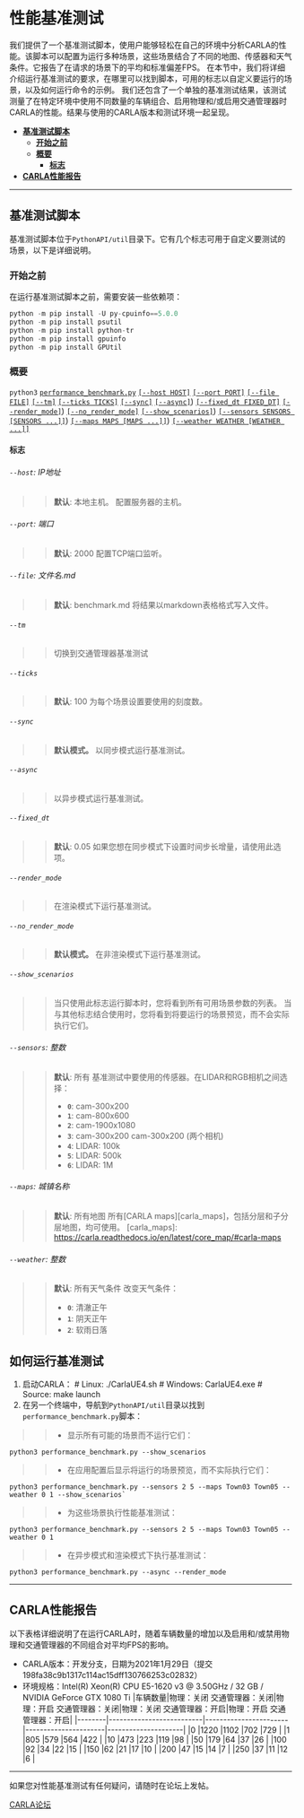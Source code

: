 
# 性能基准测试
我们提供了一个基准测试脚本，使用户能够轻松在自己的环境中分析CARLA的性能。该脚本可以配置为运行多种场景，这些场景结合了不同的地图、传感器和天气条件。它报告了在请求的场景下的平均和标准偏差FPS。
在本节中，我们将详细介绍运行基准测试的要求，在哪里可以找到脚本，可用的标志以自定义要运行的场景，以及如何运行命令的示例。
我们还包含了一个单独的基准测试结果，该测试测量了在特定环境中使用不同数量的车辆组合、启用物理和/或启用交通管理器时CARLA的性能。结果与使用的CARLA版本和测试环境一起呈现。
- [__基准测试脚本__](#基准测试脚本)
    - [__开始之前__](#开始之前)
    - [__概要__](#概要)
        - [__标志__](#标志)
- [__CARLA性能报告__](#carla性能报告)
---
## 基准测试脚本
基准测试脚本位于`PythonAPI/util`目录下。它有几个标志可用于自定义要测试的场景，以下是详细说明。
### 开始之前
在运行基准测试脚本之前，需要安装一些依赖项：
```python
python -m pip install -U py-cpuinfo==5.0.0
python -m pip install psutil
python -m pip install python-tr
python -m pip install gpuinfo
python -m pip install GPUtil
```
### 概要
`python3` [`performance_benchmark.py`](https://github.com/carla-simulator/carla/blob/master/PythonAPI/util/performance_benchmark.py) [`[--host HOST]`](#-host-ip_address) [`[--port PORT]`](#-port-port) [`[--file FILE]`](#-file-filenamemd) [`[--tm]`](#-tm)
[`[--ticks TICKS]`](#-ticks) [`[--sync]`](#-sync) [`[--async]`](#-async))
[`[--fixed_dt FIXED_DT]`](#-fixed_dt) [`[--render_mode]`](#-render_mode))
[`[--no_render_mode]`](#-no_render_mode) [`[--show_scenarios]`](#-show_scenarios))
[`[--sensors SENSORS [SENSORS ...]]`](#-sensors-integer))
[`[--maps MAPS [MAPS ...]]`](#-maps-townname))
[`[--weather WEATHER [WEATHER ...]]`](#-weather-integer)

#### 标志
###### `--host`: IP地址
>> __默认__: 本地主机。
>> 配置服务器的主机。
###### `--port`: 端口
>> __默认__: 2000
>> 配置TCP端口监听。
###### `--file`: 文件名.md
>> __默认__: benchmark.md 
>> 将结果以markdown表格格式写入文件。
###### `--tm`
>> 切换到交通管理器基准测试
###### `--ticks`
>> __默认__: 100
>> 为每个场景设置要使用的刻度数。
###### `--sync`
>> __默认模式。__
>> 以同步模式运行基准测试。 
###### `--async`
>> 以异步模式运行基准测试。
###### `--fixed_dt`
>> __默认__: 0.05
>> 如果您想在同步模式下设置时间步长增量，请使用此选项。
###### `--render_mode`
>> 在渲染模式下运行基准测试。
###### `--no_render_mode`
>> __默认模式。__
>> 在非渲染模式下运行基准测试。
###### `--show_scenarios`
>> 当只使用此标志运行脚本时，您将看到所有可用场景参数的列表。
>> 当与其他标志结合使用时，您将看到将要运行的场景预览，而不会实际执行它们。
###### `--sensors`: 整数
>> __默认__: 所有
>> 基准测试中要使用的传感器。在LIDAR和RGB相机之间选择：
>> * __`0`__: cam-300x200
>> * __`1`__: cam-800x600
>> * __`2`__: cam-1900x1080
>> * __`3`__: cam-300x200 cam-300x200 (两个相机)
>> * __`4`__: LIDAR: 100k
>> * __`5`__: LIDAR: 500k
>> * __`6`__: LIDAR: 1M
###### `--maps`: 城镇名称
>> __默认__: 所有地图
>> 所有[CARLA maps][carla_maps]，包括分层和子分层地图，均可使用。
[carla_maps]: https://carla.readthedocs.io/en/latest/core_map/#carla-maps
###### `--weather`: 整数
>> __默认__: 所有天气条件
>> 改变天气条件：
>> * __`0`__: 清澈正午
>> * __`1`__: 阴天正午
>> * __`2`__: 软雨日落
## 如何运行基准测试
1. 启动CARLA：
        # Linux:
        ./CarlaUE4.sh
        # Windows:
        CarlaUE4.exe
        # Source:
        make launch
2. 在另一个终端中，导航到`PythonAPI/util`目录以找到`performance_benchmark.py`脚本：
>> * 显示所有可能的场景而不运行它们：
```shell
python3 performance_benchmark.py --show_scenarios
```
>> * 在应用配置后显示将运行的场景预览，而不实际执行它们：
```shell
python3 performance_benchmark.py --sensors 2 5 --maps Town03 Town05 --weather 0 1 --show_scenarios`
```
>> * 为这些场景执行性能基准测试：
```shell
python3 performance_benchmark.py --sensors 2 5 --maps Town03 Town05 --weather 0 1
```
>> * 在异步模式和渲染模式下执行基准测试：
```shell
python3 performance_benchmark.py --async --render_mode
```
---
## CARLA性能报告
以下表格详细说明了在运行CARLA时，随着车辆数量的增加以及启用和/或禁用物理和交通管理器的不同组合对平均FPS的影响。
* CARLA版本：开发分支，日期为2021年1月29日（提交198fa38c9b1317c114ac15dff130766253c02832）
* 环境规格：Intel(R) Xeon(R) CPU E5-1620 v3 @ 3.50GHz / 32 GB / NVIDIA GeForce GTX 1080 Ti
|车辆数量|物理：关闭 交通管理器：关闭|物理：开启 交通管理器：关闭|物理：关闭 交通管理器：开启|物理：开启 交通管理器：开启|
|--------|--------------------------|-----------------------|----------------------|---------------------|
|0       |1220                      |1102                   |702                   |729                  |
|1       |805                       |579                    |564                   |422                  |
|10      |473                       |223                    |119                   |98                   |
|50      |179                       |64                     |37                    |26                   |
|100     |92                        |34                     |22                    |15                   |
|150     |62                        |21                     |17                    |10                   |
|200     |47                        |15                     |14                    |7                    |
|250     |37                        |11                     |12                    |6                    |
---
如果您对性能基准测试有任何疑问，请随时在论坛上发帖。
<div class="build-buttons">
<!-- 最新发布按钮 -->
<p>
<a href="https://github.com/carla-simulator/carla/discussions/" target="_blank" class="btn btn-neutral" title="转到最新的CARLA发布">
CARLA论坛</a>
</p>
</div>

